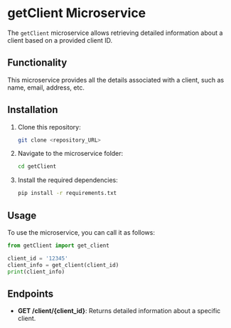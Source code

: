
# getClient Microservice

The `getClient` microservice allows retrieving detailed information about a client based on a provided client ID.

## Functionality

This microservice provides all the details associated with a client, such as name, email, address, etc.

## Installation

1. Clone this repository:

   ```bash
   git clone <repository_URL>
   ```

2. Navigate to the microservice folder:

   ```bash
   cd getClient
   ```

3. Install the required dependencies:

   ```bash
   pip install -r requirements.txt
   ```

## Usage

To use the microservice, you can call it as follows:

```python
from getClient import get_client

client_id = '12345'
client_info = get_client(client_id)
print(client_info)
```

## Endpoints

- **GET /client/{client_id}**: Returns detailed information about a specific client.
